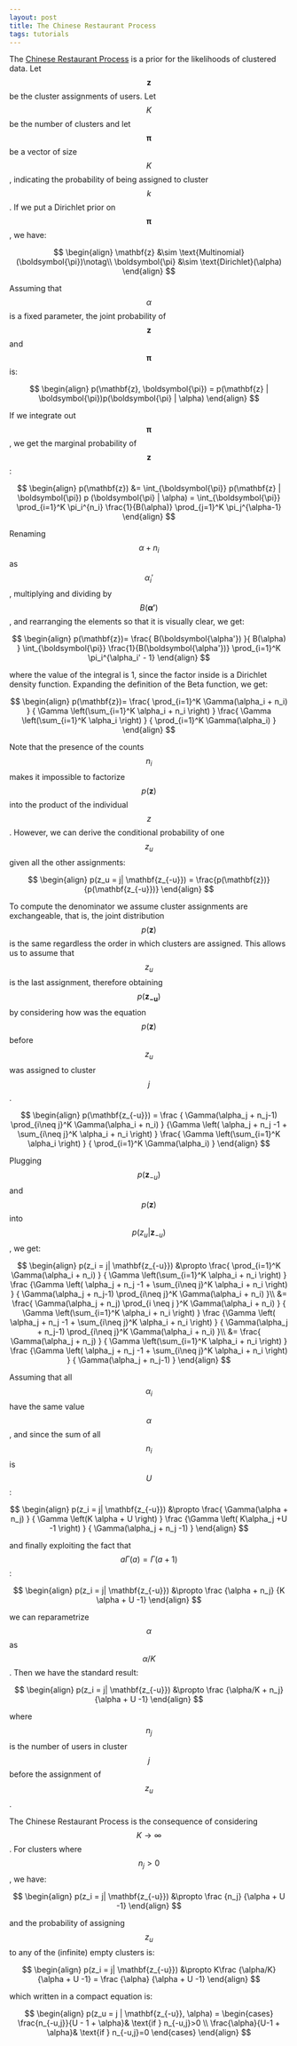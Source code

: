 ```yaml
---
layout: post
title: The Chinese Restaurant Process
tags: tutorials
---
```


The [Chinese Restaurant Process][] is a prior for the likelihoods of clustered data. 
Let $$\mathbf{z}$$ be the cluster assignments of users. 
Let  $$K$$ be the number of clusters and let $$\boldsymbol{\pi}$$ be a vector 
of size $$K$$, indicating the probability of being assigned to cluster $$k$$. 
If we put a Dirichlet prior on $$\boldsymbol{\pi}$$ , we have:

$$
\begin{align}
\mathbf{z} &\sim \text{Multinomial}(\boldsymbol{\pi})\notag\\
\boldsymbol{\pi} &\sim \text{Dirichlet}(\alpha)
\end{align}
$$

Assuming that $$\alpha$$ is a fixed parameter, the joint probability of 
$$\mathbf{z}$$ and $$\boldsymbol{\pi}$$ is:

$$
\begin{align}
p(\mathbf{z}, \boldsymbol{\pi}) = 
p(\mathbf{z} | \boldsymbol{\pi})p(\boldsymbol{\pi} | \alpha)
\end{align}
$$

If we integrate out $$\mathbf{\pi}$$, we get the marginal probability of $$\mathbf{z}$$:

$$
\begin{align}
p(\mathbf{z}) &=
\int_{\boldsymbol{\pi}} 
   p(\mathbf{z} | \boldsymbol{\pi}) 
   p (\boldsymbol{\pi} | \alpha) =
\int_{\boldsymbol{\pi}} 
   \prod_{i=1}^K \pi_i^{n_i} 
   \frac{1}{B(\alpha)}
   \prod_{j=1}^K \pi_j^{\alpha-1}
\end{align}
$$

Renaming $$\alpha+n_i$$ as $$\alpha_i'$$, multiplying and dividing by 
$$B(\boldsymbol{\alpha'})$$, and rearranging the elements so that it is 
visually clear, we get:

$$
\begin{align}
p(\mathbf{z})=
\frac{
B(\boldsymbol{\alpha'})
}{
B(\alpha)
}
\int_{\boldsymbol{\pi}}  
   \frac{1}{B(\boldsymbol{\alpha'})}
   \prod_{i=1}^K \pi_i^{\alpha_i' - 1}
\end{align}
$$

where the value of the integral is 1, since the factor inside is a Dirichlet density function. Expanding the definition of the Beta function, we get:

$$
\begin{align}
p(\mathbf{z})=
\frac{
\prod_{i=1}^K \Gamma(\alpha_i + n_i)
}
{
\Gamma \left(\sum_{i=1}^K \alpha_i + n_i \right)
}
\frac{
\Gamma \left(\sum_{i=1}^K \alpha_i \right)
}
{
\prod_{i=1}^K \Gamma(\alpha_i)
}
\end{align}
$$

Note that the presence of the counts $$n_i$$ makes it impossible to factorize 
$$p(\mathbf{z})$$ into the product of the individual $$z$$. 
However, we can derive the conditional probability of one $$z_u$$ given 
all the other assignments:

$$
\begin{align}
p(z_u = j| \mathbf{z_{-u}}) =
\frac{p(\mathbf{z})}
{p(\mathbf{z_{-u}})}
\end{align}
$$

To compute the denominator we assume cluster assignments are exchangeable, 
that is, the joint distribution $$p(\mathbf{z})$$ is the same regardless 
the order in which clusters are assigned. This allows us to assume that 
$$z_u$$ is the last assignment, therefore obtaining $$p(\mathbf{z_{-u}})$$ 
by considering how was the equation $$p(\mathbf{z})$$ before $$z_u$$ was 
assigned to cluster $$j$$. 

$$
\begin{align}
p(\mathbf{z_{-u}}) = 
\frac
{
\Gamma(\alpha_j + n_j-1)
\prod_{i\neq j}^K \Gamma(\alpha_i + n_i)
}
{\Gamma
\left(
\alpha_j + n_j -1 + \sum_{i\neq j}^K \alpha_i + n_i 
\right)
}
\frac{
\Gamma \left(\sum_{i=1}^K \alpha_i \right)
}
{
\prod_{i=1}^K \Gamma(\alpha_i)
}
\end{align}
$$

Plugging $$p(\mathbf{z}_{-u})$$ and $$p(\mathbf{z})$$ into $$p(z_u \vert \mathbf{z}_{-u})$$, we get:

$$
\begin{align}
p(z_i = j| \mathbf{z_{-u}}) 
&\propto
\frac{
\prod_{i=1}^K \Gamma(\alpha_i + n_i)
}
{
\Gamma \left(\sum_{i=1}^K \alpha_i + n_i \right)
}
\frac
{\Gamma
\left(
\alpha_j + n_j -1 + \sum_{i\neq j}^K \alpha_i + n_i 
\right)
}
{
\Gamma(\alpha_j + n_j-1)
\prod_{i\neq j}^K \Gamma(\alpha_i + n_i)
}\\
&=
\frac{
\Gamma(\alpha_j + n_j)
\prod_{i \neq j }^K \Gamma(\alpha_i + n_i)
}
{
\Gamma \left(\sum_{i=1}^K \alpha_i + n_i \right)
}
\frac
{\Gamma
\left(
\alpha_j + n_j -1 + \sum_{i\neq j}^K \alpha_i + n_i 
\right)
}
{
\Gamma(\alpha_j + n_j-1)
\prod_{i\neq j}^K \Gamma(\alpha_i + n_i)
}\\
&=
\frac{
\Gamma(\alpha_j + n_j)
}
{
\Gamma \left(\sum_{i=1}^K \alpha_i + n_i \right)
}
\frac
{\Gamma
\left(
\alpha_j + n_j -1 + \sum_{i\neq j}^K \alpha_i + n_i 
\right)
}
{
\Gamma(\alpha_j + n_j-1)
}
\end{align}
$$

Assuming that all $$\alpha_i$$ have the same value $$\alpha$$, and since the sum of all $$n_i$$ is $$U$$:

$$
\begin{align}
p(z_i = j| \mathbf{z_{-u}}) 
&\propto
\frac{
\Gamma(\alpha + n_j)
}
{
\Gamma \left(K \alpha + U \right)
}
\frac
{\Gamma
\left(
K\alpha_j +U -1
\right)
}
{
\Gamma(\alpha_j + n_j -1)
}
\end{align}
$$

and finally exploiting the fact that $$a \Gamma(a) = \Gamma(a+1)$$:

$$
\begin{align}
p(z_i = j| \mathbf{z_{-u}}) 
&\propto
\frac
{\alpha + n_j}
{K \alpha + U -1}
\end{align}
$$

we can reparametrize $$\alpha$$ as $$\alpha/K$$. Then we have the standard result:

$$
\begin{align}
p(z_i = j| \mathbf{z_{-u}}) 
&\propto
\frac
{\alpha/K + n_j}
{\alpha + U -1}
\end{align}
$$

where $$n_j$$ is the number of users in cluster $$j$$ before the assignment of $$z_u$$.

The Chinese Restaurant Process is the consequence of considering $$K \rightarrow \infty$$. 
For clusters where $$n_j>0$$, we have:

$$
\begin{align}
p(z_i = j| \mathbf{z_{-u}}) 
&\propto
\frac
{n_j}
{\alpha + U -1}
\end{align}
$$

and the probability of assigning $$z_u$$ to any of the (infinite) empty clusters is: 

$$
\begin{align}
p(z_i = j| \mathbf{z_{-u}}) 
&\propto
K\frac
{\alpha/K}
{\alpha + U -1} = 
\frac
{\alpha}
{\alpha + U -1} 
\end{align}
$$

which written in a compact equation is:

$$
\begin{align}
p(z_u = j | \mathbf{z_{-u}}, \alpha) = 
\begin{cases}
\frac{n_{-u,j}}{U - 1 + \alpha}& \text{if } n_{-u,j}>0 \\
\frac{\alpha}{U-1 + \alpha}& \text{if } n_{-u,j}=0
\end{cases}
\end{align}
$$



[Chinese Restaurant Process]: http://en.wikipedia.org/wiki/Chinese_restaurant_process
